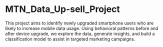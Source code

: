 # MTN_Data_Up-sell_Project
This project aims to identify newly upgraded smartphone users who are likely to increase mobile data usage. Using behavioral patterns before and after device upgrade, we explore the data, generate insights, and build a classification model to assist in targeted marketing campaigns.
